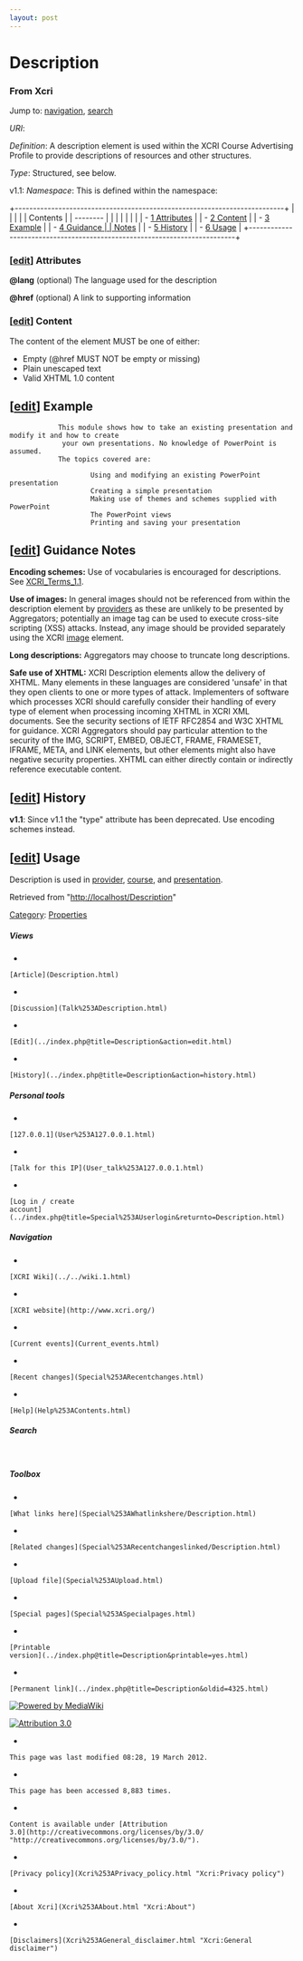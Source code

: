 ```yaml
---
layout: post
---
```


<script>
  (function(i,s,o,g,r,a,m){i['GoogleAnalyticsObject']=r;i[r]=i[r]||function(){
  (i[r].q=i[r].q||[]).push(arguments)},i[r].l=1*new Date();a=s.createElement(o),
  m=s.getElementsByTagName(o)[0];a.async=1;a.src=g;m.parentNode.insertBefore(a,m)
  })(window,document,'script','https://www.google-analytics.com/analytics.js','ga');

  ga('create', 'UA-73710929-3', 'auto');
  ga('send', 'pageview');

</script>







Description 
===========













### From Xcri 







Jump to: [navigation](Description.html#column-one),
[search](Description.html#searchInput)



*URI*: 

*Definition*: A description element is used within the XCRI Course
Advertising Profile to provide descriptions of resources and other
structures.

*Type*: Structured, see below.

v1.1: *Namespace*: This is defined within the namespace:


+--------------------------------------------------------------------------+
|                                                       |
|                                                                          |
| Contents                                                                 |
| --------                                                                 |
|                                                                          |
|                                                                    |
|                                                                          |
| -   [1 Attributes](Description.html#Attributes)      |
| -   [2 Content](Description.html#Content)            |
| -   [3 Example](Description.html#Example)            |
| -   [4 Guidance     |
|     Notes](Description.html#Guidance_Notes)                       |
| -   [5 History](Description.html#History)            |
| -   [6 Usage](Description.html#Usage)                |
+--------------------------------------------------------------------------+


### \[[edit](../index.php@title=Description&action=edit&section=1.html "Edit section: Attributes")\] Attributes

**@lang** (optional) The language used for the description

**@href** (optional) A link to supporting information


### \[[edit](../index.php@title=Description&action=edit&section=2.html "Edit section: Content")\] Content

The content of the element MUST be one of either:

-   Empty (@href MUST NOT be empty or missing)
-   Plain unescaped text
-   Valid XHTML 1.0 content


\[[edit](../index.php@title=Description&action=edit&section=3.html "Edit section: Example")\] Example
-----------------------------------------------------------------------------------------------------------------------------------------------------------------------

        
            
                This module shows how to take an existing presentation and modify it and how to create 
                 your own presentations. No knowledge of PowerPoint is assumed.
                The topics covered are:
                    
                        Using and modifying an existing PowerPoint presentation 
                        Creating a simple presentation 
                        Making use of themes and schemes supplied with PowerPoint 
                        The PowerPoint views 
                        Printing and saving your presentation
                    
                 
                    
        


\[[edit](../index.php@title=Description&action=edit&section=4.html "Edit section: Guidance Notes")\] Guidance Notes
-------------------------------------------------------------------------------------------------------------------------------------------------------------------------------------

**Encoding schemes:** Use of vocabularies is encouraged for
descriptions. See
[XCRI\_Terms\_1.1](XCRI_Terms_1.1.html "XCRI Terms 1.1").

**Use of images:** In general images should not be referenced from
within the description element by [providers](Provider.html "Provider")
as these are unlikely to be presented by Aggregators; potentially an
image tag can be used to execute cross-site scripting (XSS) attacks.
Instead, any image should be provided separately using the XCRI
[image](Image.html "Image") element.

**Long descriptions:** Aggregators may choose to truncate long
descriptions.

**Safe use of XHTML:** XCRI Description elements allow the delivery of
XHTML. Many elements in these languages are considered 'unsafe' in that
they open clients to one or more types of attack. Implementers of
software which processes XCRI should carefully consider their handling
of every type of element when processing incoming XHTML in XCRI XML
documents. See the security sections of IETF RFC2854 and W3C XHTML for
guidance. XCRI Aggregators should pay particular attention to the
security of the IMG, SCRIPT, EMBED, OBJECT, FRAME, FRAMESET, IFRAME,
META, and LINK elements, but other elements might also have negative
security properties. XHTML can either directly contain or indirectly
reference executable content.


\[[edit](../index.php@title=Description&action=edit&section=5.html "Edit section: History")\] History
-----------------------------------------------------------------------------------------------------------------------------------------------------------------------

**v1.1**: Since v1.1 the "type" attribute has been deprecated. Use
encoding schemes instead.


\[[edit](../index.php@title=Description&action=edit&section=6.html "Edit section: Usage")\] Usage
-------------------------------------------------------------------------------------------------------------------------------------------------------------------

Description is used in [provider](Provider.html "Provider"),
[course](Course.html "Course"), and
[presentation](Presentation.html "Presentation").



Retrieved from
"[http://localhost/Description](Description.html)"





[Category](Special%253ACategories.html "Special:Categories"): [Properties](Category%253AProperties.html "Category:Properties")

















##### Views



-   

    

    [Article](Description.html)
-   

    

    [Discussion](Talk%253ADescription.html)
-   

    

    [Edit](../index.php@title=Description&action=edit.html)
-   

    

    [History](../index.php@title=Description&action=history.html)







##### Personal tools



-   

    

    [127.0.0.1](User%253A127.0.0.1.html)
-   

    

    [Talk for this IP](User_talk%253A127.0.0.1.html)
-   

    

    [Log in / create
    account](../index.php@title=Special%253AUserlogin&returnto=Description.html)











[](../../wiki.1.html "XCRI Wiki")





##### Navigation



-   

    

    [XCRI Wiki](../../wiki.1.html)
-   

    

    [XCRI website](http://www.xcri.org/)
-   

    

    [Current events](Current_events.html)
-   

    

    [Recent changes](Special%253ARecentchanges.html)
-   

    

    [Help](Help%253AContents.html)







##### Search





 









##### Toolbox



-   

    

    [What links here](Special%253AWhatlinkshere/Description.html)
-   

    

    [Related changes](Special%253ARecentchangeslinked/Description.html)
-   

    

    [Upload file](Special%253AUpload.html)
-   

    

    [Special pages](Special%253ASpecialpages.html)
-   

    

    [Printable
    version](../index.php@title=Description&printable=yes.html)
-   

    

    [Permanent link](../index.php@title=Description&oldid=4325.html)















[![Powered by
MediaWiki](../skins/common/images/poweredby_mediawiki_88x31.png)](http://www.mediawiki.org/)





[![Attribution 3.0
](http://i.creativecommons.org/l/by/3.0/88x31.png)](http://creativecommons.org/licenses/by/3.0/)



-   

    

    This page was last modified 08:28, 19 March 2012.
-   

    

    This page has been accessed 8,883 times.
-   

    

    Content is available under [Attribution
    3.0](http://creativecommons.org/licenses/by/3.0/ "http://creativecommons.org/licenses/by/3.0/").
-   

    

    [Privacy policy](Xcri%253APrivacy_policy.html "Xcri:Privacy policy")
-   

    

    [About Xcri](Xcri%253AAbout.html "Xcri:About")
-   

    

    [Disclaimers](Xcri%253AGeneral_disclaimer.html "Xcri:General disclaimer")




